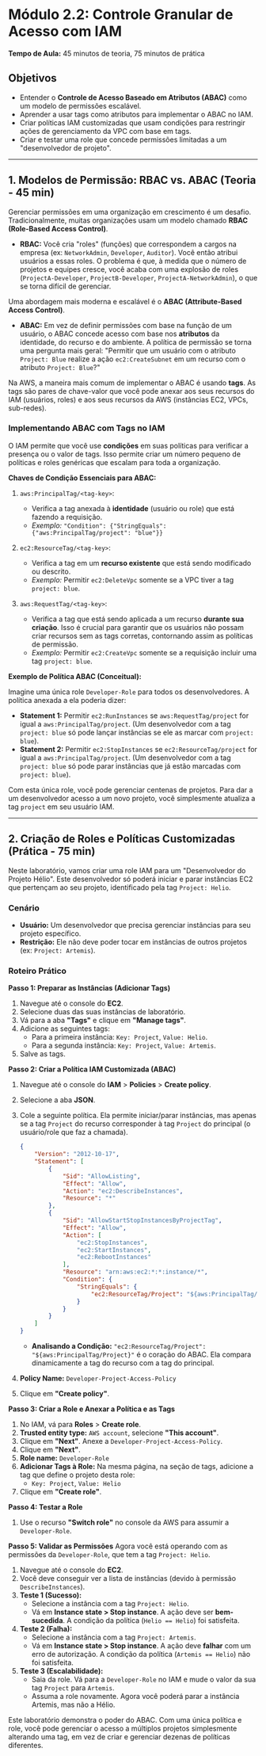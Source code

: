 # Módulo 2.2: Controle Granular de Acesso com IAM

**Tempo de Aula:** 45 minutos de teoria, 75 minutos de prática

## Objetivos

- Entender o **Controle de Acesso Baseado em Atributos (ABAC)** como um modelo de permissões escalável.
- Aprender a usar tags como atributos para implementar o ABAC no IAM.
- Criar políticas IAM customizadas que usam condições para restringir ações de gerenciamento da VPC com base em tags.
- Criar e testar uma role que concede permissões limitadas a um "desenvolvedor de projeto".

---

## 1. Modelos de Permissão: RBAC vs. ABAC (Teoria - 45 min)

Gerenciar permissões em uma organização em crescimento é um desafio. Tradicionalmente, muitas organizações usam um modelo chamado **RBAC (Role-Based Access Control)**.

-   **RBAC:** Você cria "roles" (funções) que correspondem a cargos na empresa (ex: `NetworkAdmin`, `Developer`, `Auditor`). Você então atribui usuários a essas roles. O problema é que, à medida que o número de projetos e equipes cresce, você acaba com uma explosão de roles (`ProjectA-Developer`, `ProjectB-Developer`, `ProjectA-NetworkAdmin`), o que se torna difícil de gerenciar.

Uma abordagem mais moderna e escalável é o **ABAC (Attribute-Based Access Control)**.

-   **ABAC:** Em vez de definir permissões com base na função de um usuário, o ABAC concede acesso com base nos **atributos** da identidade, do recurso e do ambiente. A política de permissão se torna uma pergunta mais geral: "Permitir que um usuário com o atributo `Project: Blue` realize a ação `ec2:CreateSubnet` em um recurso com o atributo `Project: Blue`?"

Na AWS, a maneira mais comum de implementar o ABAC é usando **tags**. As tags são pares de chave-valor que você pode anexar aos seus recursos do IAM (usuários, roles) e aos seus recursos da AWS (instâncias EC2, VPCs, sub-redes).

### Implementando ABAC com Tags no IAM

O IAM permite que você use **condições** em suas políticas para verificar a presença ou o valor de tags. Isso permite criar um número pequeno de políticas e roles genéricas que escalam para toda a organização.

**Chaves de Condição Essenciais para ABAC:**

1.  `aws:PrincipalTag/<tag-key>`:
    -   Verifica a tag anexada à **identidade** (usuário ou role) que está fazendo a requisição.
    -   *Exemplo:* `"Condition": {"StringEquals": {"aws:PrincipalTag/project": "blue"}}`

2.  `ec2:ResourceTag/<tag-key>`:
    -   Verifica a tag em um **recurso existente** que está sendo modificado ou descrito.
    -   *Exemplo:* Permitir `ec2:DeleteVpc` somente se a VPC tiver a tag `project: blue`.

3.  `aws:RequestTag/<tag-key>`:
    -   Verifica a tag que está sendo aplicada a um recurso **durante sua criação**. Isso é crucial para garantir que os usuários não possam criar recursos sem as tags corretas, contornando assim as políticas de permissão.
    -   *Exemplo:* Permitir `ec2:CreateVpc` somente se a requisição incluir uma tag `project: blue`.

**Exemplo de Política ABAC (Conceitual):**

Imagine uma única role `Developer-Role` para todos os desenvolvedores. A política anexada a ela poderia dizer:

-   **Statement 1:** Permitir `ec2:RunInstances` se `aws:RequestTag/project` for igual a `aws:PrincipalTag/project`. (Um desenvolvedor com a tag `project: blue` só pode lançar instâncias se ele as marcar com `project: blue`).
-   **Statement 2:** Permitir `ec2:StopInstances` se `ec2:ResourceTag/project` for igual a `aws:PrincipalTag/project`. (Um desenvolvedor com a tag `project: blue` só pode parar instâncias que já estão marcadas com `project: blue`).

Com esta única role, você pode gerenciar centenas de projetos. Para dar a um desenvolvedor acesso a um novo projeto, você simplesmente atualiza a tag `project` em seu usuário IAM.

---

## 2. Criação de Roles e Políticas Customizadas (Prática - 75 min)

Neste laboratório, vamos criar uma role IAM para um "Desenvolvedor do Projeto Hélio". Este desenvolvedor só poderá iniciar e parar instâncias EC2 que pertençam ao seu projeto, identificado pela tag `Project: Helio`.

### Cenário

-   **Usuário:** Um desenvolvedor que precisa gerenciar instâncias para seu projeto específico.
-   **Restrição:** Ele não deve poder tocar em instâncias de outros projetos (ex: `Project: Artemis`).

### Roteiro Prático

**Passo 1: Preparar as Instâncias (Adicionar Tags)**
1.  Navegue até o console do **EC2**.
2.  Selecione duas das suas instâncias de laboratório.
3.  Vá para a aba **"Tags"** e clique em **"Manage tags"**.
4.  Adicione as seguintes tags:
    -   Para a primeira instância: `Key: Project`, `Value: Helio`.
    -   Para a segunda instância: `Key: Project`, `Value: Artemis`.
5.  Salve as tags.

**Passo 2: Criar a Política IAM Customizada (ABAC)**
1.  Navegue até o console do **IAM** > **Policies** > **Create policy**.
2.  Selecione a aba **JSON**.
3.  Cole a seguinte política. Ela permite iniciar/parar instâncias, mas apenas se a tag `Project` do recurso corresponder à tag `Project` do principal (o usuário/role que faz a chamada).

    ```json
    {
        "Version": "2012-10-17",
        "Statement": [
            {
                "Sid": "AllowListing",
                "Effect": "Allow",
                "Action": "ec2:DescribeInstances",
                "Resource": "*"
            },
            {
                "Sid": "AllowStartStopInstancesByProjectTag",
                "Effect": "Allow",
                "Action": [
                    "ec2:StopInstances",
                    "ec2:StartInstances",
                    "ec2:RebootInstances"
                ],
                "Resource": "arn:aws:ec2:*:*:instance/*",
                "Condition": {
                    "StringEquals": {
                        "ec2:ResourceTag/Project": "${aws:PrincipalTag/Project}"
                    }
                }
            }
        ]
    }
    ```
    -   **Analisando a Condição:** `"ec2:ResourceTag/Project": "${aws:PrincipalTag/Project}"` é o coração do ABAC. Ela compara dinamicamente a tag do recurso com a tag do principal.

4.  **Policy Name:** `Developer-Project-Access-Policy`
5.  Clique em **"Create policy"**.

**Passo 3: Criar a Role e Anexar a Política e as Tags**
1.  No IAM, vá para **Roles** > **Create role**.
2.  **Trusted entity type:** `AWS account`, selecione **"This account"**.
3.  Clique em **"Next"**. Anexe a `Developer-Project-Access-Policy`.
4.  Clique em **"Next"**.
5.  **Role name:** `Developer-Role`
6.  **Adicionar Tags à Role:** Na mesma página, na seção de tags, adicione a tag que define o projeto desta role:
    -   `Key: Project`, `Value: Helio`
7.  Clique em **"Create role"**.

**Passo 4: Testar a Role**
1.  Use o recurso **"Switch role"** no console da AWS para assumir a `Developer-Role`.

**Passo 5: Validar as Permissões**
Agora você está operando com as permissões da `Developer-Role`, que tem a tag `Project: Helio`.
1.  Navegue até o console do **EC2**.
2.  Você deve conseguir ver a lista de instâncias (devido à permissão `DescribeInstances`).
3.  **Teste 1 (Sucesso):**
    -   Selecione a instância com a tag `Project: Helio`.
    -   Vá em **Instance state > Stop instance**. A ação deve ser **bem-sucedida**. A condição da política (`Helio == Helio`) foi satisfeita.
4.  **Teste 2 (Falha):**
    -   Selecione a instância com a tag `Project: Artemis`.
    -   Vá em **Instance state > Stop instance**. A ação deve **falhar** com um erro de autorização. A condição da política (`Artemis == Helio`) não foi satisfeita.
5.  **Teste 3 (Escalabilidade):**
    -   Saia da role. Vá para a `Developer-Role` no IAM e mude o valor da sua tag `Project` para `Artemis`.
    -   Assuma a role novamente. Agora você poderá parar a instância Artemis, mas não a Hélio.

Este laboratório demonstra o poder do ABAC. Com uma única política e role, você pode gerenciar o acesso a múltiplos projetos simplesmente alterando uma tag, em vez de criar e gerenciar dezenas de políticas diferentes.